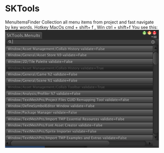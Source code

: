# SKTools

MenuItemsFinder
Collection all menu items from project and fast navigate by key words. Hotkey MacOs cmd + shift+ f , Win ctrl + shift+f
You see this:
![Alt text](/MenuItemsFinder/Editor/Readme/view.png?raw=true "Optional Title")
